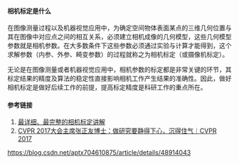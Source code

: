 

#### 相机标定是什么

在图像测量过程以及机器视觉应用中，为确定空间物体表面某点的三维几何位置与其在图像中对应点之间的相互关系，必须建立相机成像的几何模型，这些几何模型参数就是相机参数。在大多数条件下这些参数必须通过实验与计算才能得到，这个求解参数（内参、外参、畸变参数）的过程就称之为相机标定（或摄像机标定）。



无论是在图像测量或者机器视觉应用中，相机参数的标定都是非常关键的环节，其标定结果的精度及算法的稳定性直接影响相机工作产生结果的准确性。因此，做好相机标定是做好后续工作的前提，提高标定精度是科研工作的重点所在。 



#### 参考链接

1. [最详细、最完整的相机标定讲解](https://blog.csdn.net/lxy_2011/article/details/80675803)
2. [CVPR 2017大会主席张正友博士：做研究要静得下心，沉得住气｜CVPR 2017                ](https://www.leiphone.com/news/201707/WRkCB6RCIPIhPseP.html)

https://blog.csdn.net/aptx704610875/article/details/48914043